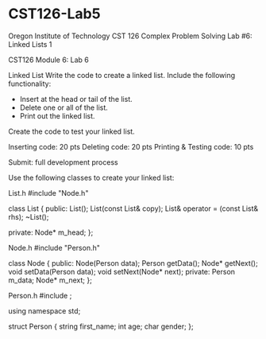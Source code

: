 # CST126-Lab5
Oregon Institute of Technology
CST 126 Complex Problem Solving
Lab #6: Linked Lists 1


CST126
Module 6: Lab 6


Linked List
Write the code to create a linked list.
Include the following functionality:
* Insert at the head or tail of the list.
* Delete one or all of the list.
* Print out the linked list.


Create the code to test your linked list.


Inserting code: 20 pts
Deleting code: 20 pts
Printing & Testing code: 10 pts


Submit: full development process


Use the following classes to create your linked list:


List.h
#include "Node.h"
 
class List
{
public:
List();
List(const List& copy);
List& operator = (const List& rhs);
~List();
 
private:
Node* m_head;
};


Node.h
#include "Person.h"
 
class Node
{
public:
Node(Person data);
Person getData();
Node* getNext();
void setData(Person data);
void setNext(Node* next);
private:
Person m_data;
Node* m_next;
};


Person.h
#include <string>;
 
using namespace std;
 
struct Person
{
string first_name;
int age;
char gender;
};
